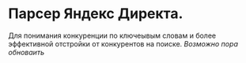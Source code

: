 # Парсер Яндекс Директа.
Для понимания конкуренции по ключеывым словам и более эффективной отстройки от конкурентов на поиске.
_Возможно пора обноваить_
